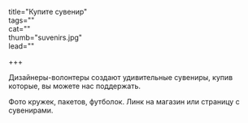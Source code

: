 title="Купите сувенир"  
tags=""  
cat=""  
thumb="suvenirs.jpg"  
lead=""  

+++

Дизайнеры-волонтеры создают удивительные сувениры, купив которые, вы можете нас поддержать.

Фото кружек, пакетов, футболок. Линк на магазин или страницу с сувенирами.
